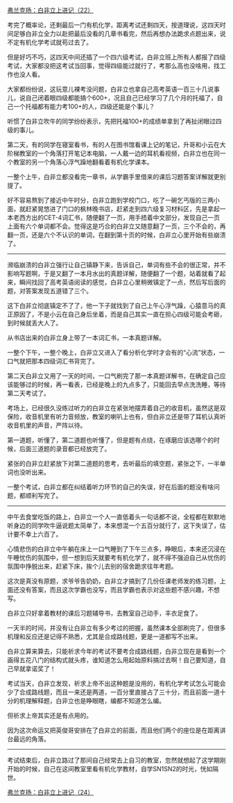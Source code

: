 <p></p><a href="https://zhuanlan.zhihu.com/p/96407558" data-draft-node="block" data-draft-type="link-card" data-image="https://pic3.zhimg.com/v2-7dbbb889a1542f7d06d7e8fa097f1596_180x120.jpg" data-image-width="969" data-image-height="318" class="internal">弗兰克扬：白非立上进记（22）</a><p>考完了概率论，还剩最后一门有机化学，距离考试还剩四天，按道理说，这四天时间足够白非立全力以赴把最后没看的几章书看完，然后再想办法跪求点题出来，说不定有机化学考试就苟过去了。</p><p>但是好巧不巧，这四天中间还插了一个四六级考试，白非立班上所有人都报了四级考试，大家都没把这考试当回事，觉得四级能过就行了，考那么高也没啥用，找工作也没人看。</p><p>大家都纷纷说，这玩意儿裸考没问题，白非立也拿自己高考英语一百三十几说事儿，说自己闭着眼四级都能搞个600+，况且自己已经学习了几个月的托福了，自己一个托福都有能力考100+的人，四级还能是个事儿？</p><p>听惯了白非立吹牛的同学纷纷表示，先把托福100+的成绩单拿到了再扯闭眼过四级的事儿。</p><p>第二天，有的同学在寝室看书，有的人在图书馆看课上记的笔记，升哥和小云在大阶梯教室的一个角落打开笔记本电脑，一人戴一边的耳机看视频，白非立也在同一个教室的另一个角落心浮气躁地翻看着有机化学课本。</p><p>一整个上午，白非立都没看完一章书，从学霸手里借来的课后习题答案详解就更别提了。</p><p>好不容易熬到了接近中午时分，白非立跑到学校门口，吃了一碗乞丐版的三两小面，就赶紧晃悠进了门口的枫林晚书店，赶紧走到四六级复习材料区，先是拿起一本老西方出的CET-4词汇书，随便翻了一页，用手捂着中文部分，发现自己一页上面有六个单词都不会。觉得这是巧合的白非立又随意翻了一页，三个不会的，再翻一页，还是六个不认识的单词，在翻到第十页的时候，白非立心里开始有些崩溃了。</p><hr><p>濒临崩溃的白非立强行让自己镇静下来，告诉自己，单词有些不会的很正常，并不影响写题啊，于是又翻了一本月水出的真题详解，随便翻了一个题，站着就看了起来，瞬间找回了高考英语阅读的感觉，白非立心里稍微镇定了一点，然后写后面的题，对答案发现五道错了三个。</p><p>这下白非立彻底镇定不了了，他一下子就找到了自己上午心浮气躁，心猿意马的真正原因了，不是小云在自己身后坐着，而是自己其实一直在担心四级可能会考砸，到时候就丢大人了。</p><p>从书店出来的白非立身上带了一本词汇书，一本真题详解。</p><p>一整个下午，一整个晚上，白非立又进入了看分析化学时才会有的“心流”状态，一口气就把那本四级词汇书背完了。</p><p>第二天白非立又用了一天的时间，一口气刷完了那一本真题详解书，在确定自己应该能够过的时候，再一看表，已经是晚上的九点多了，只能回去早点洗洗睡，等待第二天考试了。</p><p>考场上，已经很久没练过听力的白非立在紧张地摆弄着自己的收音机，虽然这是双保险，收音机里有听力音频放，教室的喇叭上也有，但白非立还是带了耳机认真听收音机里的声音，严阵以待。</p><p>第一道题，听懂了，第二道题也听懂了，但是题有点绕，在琢磨应该选哪个的时候，后面三道题的录音都已经放完了。</p><p>紧张的白非立赶紧放下对第二道题的思考，去听最后的填空题，紧张之下，一半单词也没听出来。</p><p>一整个考试，白非立都在纠结着听力环节的自己的失误，好在后面的题没有啥问题，都顺利写完了。</p><hr><p>中午去食堂吃饭的路上，白非立一个人一直低着头一句话都不说，全程都在默默地听身边的同学吹牛逼说题太简单了，本来想混一个五百分就行了，这下失误了，估计要不幸上六百了。</p><p>心情悲伤的白非立中午躺在床上一口气睡到了下午三点多，睁眼后，本来还沉浸在午睡忧伤的氛围中，但一想到后天就要考有机化学了，就不得不强迫自己从忧伤的氛围中挣脱出来，赶紧下床，挨个儿去别的宿舍跪求往年考题。</p><p>这次是真没有原题，求爷爷告奶奶，白非立才搞到了几份任课老师发的练习题，上面还没有答案，而且这次学霸也没写，而且学霸也表示对这些题不感兴趣，不想写。</p><p>白非立只好拿着教材的课后习题辅导书，去教室自己动手，丰衣足食了。</p><p>一天半的时间，并没有让白非立有多少考过的把握，虽然课本全部刷完了，但很多机理和反应还是记得不熟悉，尤其是合成路线题，更是一道都写不出来。</p><p>白非立算来算去，只能祈求今年的考试不要考合成路线题，白非立现在是看到一个画得五花八门的结构式就头疼，谁知道怎么用起始原料搞过去啊！自己要知道，自己早就拿诺奖了！</p><p>考试当天，白非立发现，祈求上帝不出这种题是没用的，有机化学考试怎么可能会少了合成路线题，而且一来还是两道，一百分里直接占了三十分，而且前面一道十分的机理解释题，白非立也是睁眼瞎，编都不知道怎么编。</p><p>但祈求上帝其实还是有点用的。</p><p>因为这次命运又把英俊哥安排在了白非立的前面，而且他们两个的座位是在距离讲台最远的角落。</p><hr><p>考试结束后，白非立路过了那间自己经常去上自习的教室，忽然就想起了这学期刚开始的时候，自己在这间教室里看有机化学教材，自学SN1SN2的时光，恍如隔世。</p><a href="https://zhuanlan.zhihu.com/p/96657375" data-draft-node="block" data-draft-type="link-card" data-image="https://pic2.zhimg.com/v2-7f242fb4c50a95499278bef37a5af871_180x120.jpg" data-image-width="963" data-image-height="330" class="internal">弗兰克扬：白非立上进记（24）</a><p></p>